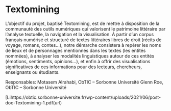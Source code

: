 # Textomining


L’objectif du projet, baptisé Textomining, est de mettre à disposition de la communauté des outils numériques qui valorisent le patrimoine littéraire par l’analyse textuelle, la navigation et la visualisation. À partir d’un corpus français numérisé et structuré de textes littéraires libres de droit (récits de voyage, romans, contes…), notre démarche consistera à repérer les noms de lieux et de personnages mentionnés dans les textes (les entités nommées), à analyser les modalités linguistiques autour de ces entités (émotions, sentiments, opinions…), et enfin à offrir des visualisations significatives de ces informations pour des lecteurs, chercheurs, enseignants ou étudiants.

Responsables:
Motasem Alrahabi, ObTIC – Sorbonne Université
Glenn Roe, ObTIC – Sorbonne Université

[Lihttps://obtic.sorbonne-universite.fr/wp-content/uploads/2021/06/post-doc-Textomining-1.pdf(url)

